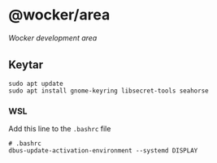 # @wocker/area

###### Wocker development area

## Keytar

```shell
sudo apt update
sudo apt install gnome-keyring libsecret-tools seahorse
```

### WSL

Add this line to the `.bashrc` file

```shell
# .bashrc
dbus-update-activation-environment --systemd DISPLAY
```
